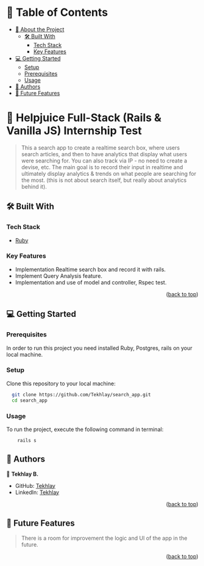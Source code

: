 <a name="readme-top"></a>

# 📗 Table of Contents

- [📖 About the Project](#about-project)
  - [🛠 Built With](#built-with)
    - [Tech Stack](#tech-stack)
    - [Key Features](#key-features)
- [💻 Getting Started](#getting-started)
  - [Setup](#setup)
  - [Prerequisites](#prerequisites)
  - [Usage](#usage)
- [👥 Authors](#authors)
- [🔭 Future Features](#future-features)

<!-- PROJECT DESCRIPTION -->

# 📖 Helpjuice Full-Stack (Rails & Vanilla JS) Internship Test <a name="about-project"></a>

> This a search app to create a realtime search box, where users search articles, and then to have analytics that display what users were searching for. You can also track via IP - no need to create a devise, etc. The main goal is to record their input in realtime and ultimately display analytics & trends on what people are searching for the most. (this is not about search itself, but really about analytics behind it).

## 🛠 Built With <a name="built-with"></a>

### Tech Stack <a name="tech-stack"></a>

- <a href="https://www.ruby-lang.org/es/">Ruby</a>

<!-- Features -->

### Key Features <a name="key-features"></a>

- Implementation Realtime search box and record it with rails.
- Implement Query Analysis feature.
- Implementation and use of model and controller, Rspec test.

<p align="right">(<a href="#readme-top">back to top</a>)</p>

<!-- GETTING STARTED -->

## 💻 Getting Started <a name="getting-started"></a>

### Prerequisites

In order to run this project you need installed Ruby, Postgres, rails on your local machine.

### Setup

Clone this repository to your local machine:

```sh
  git clone https://github.com/Tekhlay/search_app.git
  cd search_app

```

### Usage

To run the project, execute the following command in terminal:

```
    rails s
```

<!-- AUTHORS -->

## 👥 Authors <a name="author"></a>

👤 **Tekhlay B.**

- GitHub: [Tekhlay](https://github.com/Tekhlay)
- LinkedIn: [Tekhlay](https://www.linkedin.com/in/tekhlay)

<p align="right">(<a href="#readme-top">back to top</a>)</p>

<!-- FUTURE FEATURES -->

## 🔭 Future Features <a name="future-features"></a>

> There is a room for improvement the logic and UI of the app in the future.

<p align="right">(<a href="#readme-top">back to top</a>)</p>
